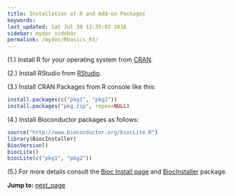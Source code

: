 ```yaml
---
title: Installation of R and Add-on Packages
keywords: 
last_updated: Sat Jul 30 12:35:02 2016
sidebar: mydoc_sidebar
permalink: /mydoc/Rbasics_03/
---
```


(1.) Install R for your operating system from [CRAN](http://cran.at.r-project.org/).

(2.) Install RStudio from [RStudio](http://www.rstudio.com/ide/download).

(3.) Install CRAN Packages from R console like this:


```r
install.packages(c("pkg1", "pkg2")) 
install.packages("pkg.zip", repos=NULL)
```

(4.) Install Bioconductor packages as follows:


```r
source("http://www.bioconductor.org/biocLite.R")
library(BiocInstaller)
BiocVersion()
biocLite()
biocLite(c("pkg1", "pkg2"))
```

(5.) For more details consult the [Bioc Install page](http://www.bioconductor.org/install/)
and [BiocInstaller](http://www.bioconductor.org/packages/release/bioc/html/BiocInstaller.html) package.

<div class="tags">
<b>Jump to: </b>
<a href="../../mydoc/Rbasics_04/" class="btn btn-default navbar-btn cursorNorm" role="button">next_page</a>
</div>
